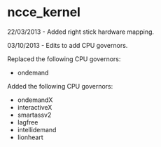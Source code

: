 ncce_kernel
===========

22/03/2013 - Added right stick hardware mapping.

03/10/2013 - Edits to add CPU governors.

Replaced the following CPU governors:
- ondemand

Added the following CPU governors:
- ondemandX
- interactiveX
- smartassv2
- lagfree
- intellidemand
- lionheart
